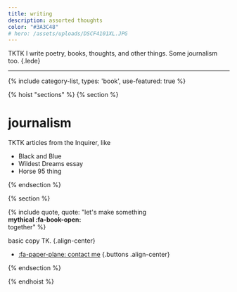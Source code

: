 ```yaml
---
title: writing
description: assorted thoughts
color: "#3A3C48"
# hero: /assets/uploads/DSCF4101XL.JPG
---
```


TKTK I write poetry, books, thoughts, and other things. Some journalism too.
{.lede} 

***

{% include category-list, types: 'book', use-featured: true %}


{% hoist "sections" %}
{% section %}

# journalism
TKTK articles from the Inquirer, like

* Black and Blue
* Wildest Dreams essay
* Horse 95 thing

{% endsection %}

{% section %}

{% include quote, quote: "let's make something<br>**mythical :fa-book-open:**<br>together" %}

basic copy TK.
{.align-center}

* [:fa-paper-plane: contact me](/collab)
{.buttons .align-center}

{% endsection %}

{% endhoist %}